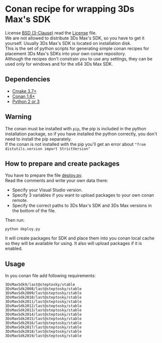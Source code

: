 # Conan recipe for wrapping 3Ds Max's SDK
License [BSD (3-Clause)](http://opensource.org/licenses/BSD-3-Clause) read the [License](license.txt) file.  
We are not allowed to distribute 3Ds Max's SDK, so you have to get it yourself.
Usually 3Ds Max's SDK is located on installation disk.  
This is the set of python scripts for generating simple conan recipes
for placement 3Ds Max's SDKs into your own conan repository.  
Although the recipes don't constrain you to use any settings,
they can be used only for windows and for the x64 3Ds Max SDK.


## Dependencies
- [Cmake 3.7+](https://cmake.org)
- [Conan 1.6+](https://www.conan.io)
- [Python 2 or 3](https://www.python.org)


## Warning
The conan must be installed with `pip`, 
the pip is included in the python installation package, 
so if you have installed the python correctly, 
you don't need to install the pip separately.  
If the conan is not installed with the pip you'll get an error 
about `"from distutils.version import StrictVersion"`



## How to prepare and create packages
You have to prepare the file [deploy.py](deploy.py).  
Read the comments and write your own data there: 
* Specify your Visual Studio version.
* Specify 3 variables if you want to upload packages to your own conan remote.
* Specify the correct paths to 3Ds Max's SDK and 3Ds Max versions in the bottom of the file.

Then run:
```
python deploy.py
```
It will create packages for SDK and place them into you conan local cache
 so they will be available for using. It also will upload packages if it is enabled.


## Usage
In you conan file add following requirements:
```
3DsMaxSdk9/last@steptosky/stable
3DsMaxSdk2008/last@steptosky/stable
3DsMaxSdk2009/last@steptosky/stable
3DsMaxSdk2010/last@steptosky/stable
3DsMaxSdk2011/last@steptosky/stable
3DsMaxSdk2012/last@steptosky/stable
3DsMaxSdk2013/last@steptosky/stable
3DsMaxSdk2014/last@steptosky/stable
3DsMaxSdk2015/last@steptosky/stable
3DsMaxSdk2016/last@steptosky/stable
3DsMaxSdk2017/last@steptosky/stable
3DsMaxSdk2018/last@steptosky/stable
3DsMaxSdk2019/last@steptosky/stable
```

